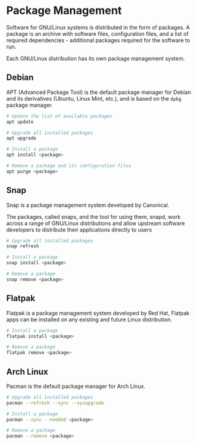 # Package Management

Software for GNU/Linux systems is distributed in the form of packages. A package is an archive with software files, configuration files, and a list of required dependencies - additional packages required for the software to run.

Each GNU/Linux distribution has its own package management system.

## Debian

APT (Advanced Package Tool) is the default package manager for Debian and its derivatives (Ubuntu, Linux Mint, etc.), and is based on the `dpkg` package manager.

```sh
# Update the list of available packages
apt update

# Upgrade all installed packages
apt upgrade

# Install a package
apt install <package>

# Remove a package and its configuration files
apt purge <package>
```

## Snap

Snap is a package management system developed by Canonical.

The packages, called snaps, and the tool for using them, snapd, work across a range of GNU/Linux distributions and allow upstream software developers to distribute their applications directly to users

```sh
# Upgrade all installed packages
snap refresh

# Install a package
snap install <package>

# Remove a package
snap remove <package>
```

## Flatpak

Flatpak is a package management system developed by Red Hat, Flatpak apps can be installed on any existing and future Linux distribution.

```sh
# Install a package
flatpak install <package>

# Remove a package
flatpak remove <package>
```

## Arch Linux

Pacman is the default package manager for Arch Linux.

```sh
# Upgrade all installed packages
pacman --refresh --sync --sysupgrade

# Install a package
pacman --sync --needed <package>

# Remove a package
pacman --remove <package>
```
